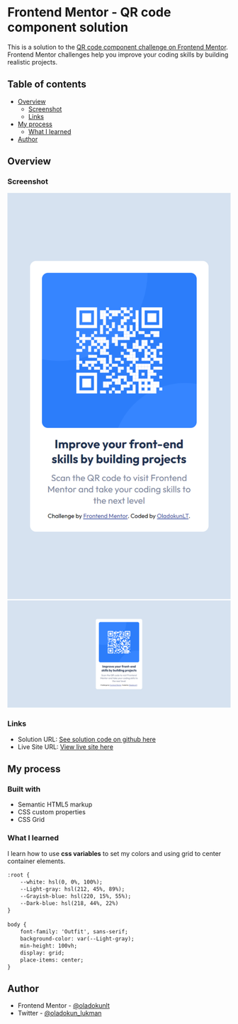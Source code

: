 # Frontend Mentor - QR code component solution

This is a solution to the [QR code component challenge on Frontend Mentor](https://www.frontendmentor.io/challenges/qr-code-component-iux_sIO_H). Frontend Mentor challenges help you improve your coding skills by building realistic projects. 

## Table of contents

- [Overview](#overview)
  - [Screenshot](#screenshot)
  - [Links](#links)
- [My process](#my-process)
  - [What I learned](#what-i-learned)
- [Author](#author)


## Overview

### Screenshot

![Mobile: 375px](./images/finished/mobile-375px.png)
![DEsktop: 1440px](./images/finished/Desktop-1440px.png)

### Links

- Solution URL: [See solution code on github here](https://github.com/OladokunLT/qr-code-component)
- Live Site URL: [View live site here](https://oladokunlt.github.io/qr-code-component/)

## My process

### Built with

- Semantic HTML5 markup
- CSS custom properties
- CSS Grid


### What I learned

I learn how to use **css variables** to set my colors and using grid to center container elements.

```
:root {
    --white: hsl(0, 0%, 100%);
    --Light-gray: hsl(212, 45%, 89%);
    --Grayish-blue: hsl(220, 15%, 55%);
    --Dark-blue: hsl(218, 44%, 22%)
}

body {
    font-family: 'Outfit', sans-serif;
    background-color: var(--Light-gray);
    min-height: 100vh;
    display: grid;
    place-items: center;
}
```


## Author

- Frontend Mentor - [@oladokunlt](https://www.frontendmentor.io/profile/oladokunlt)
- Twitter - [@oladokun_lukman](https://www.twitter.com/oladokun_lukman)

